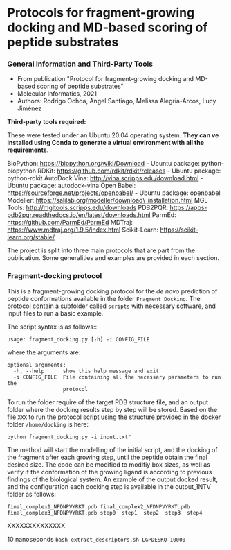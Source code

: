 # Protocols for fragment-growing docking and MD-based scoring of peptide substrates

### General Information and Third-Party Tools

- From publication "Protocol for fragment-growing docking and MD-based scoring of peptide substrates"
- Molecular Informatics, 2021
- Authors: Rodrigo Ochoa, Angel Santiago, Melissa Alegría-Arcos, Lucy Jiménez

**Third-party tools required:**

These were tested under an Ubuntu 20.04 operating system. **They can ve installed using Conda to generate a virtual environment with all the requirements.**

BioPython: https://biopython.org/wiki/Download - Ubuntu package: python-biopython
RDKit: https://github.com/rdkit/rdkit/releases - Ubuntu package: python-rdkit
AutoDock Vina: http://vina.scripps.edu/download.html - Ubuntu package: autodock-vina
Open Babel: https://sourceforge.net/projects/openbabel/ - Ubuntu package: openbabel
Modeller: https://salilab.org/modeller/download\_installation.html
MGL Tools: http://mgltools.scripps.edu/downloads
PDB2PQR: https://apbs-pdb2pqr.readthedocs.io/en/latest/downloads.html
ParmEd: https://github.com/ParmEd/ParmEd
MDTraj: https://www.mdtraj.org/1.9.5/index.html
Scikit-Learn: https://scikit-learn.org/stable/

The project is split into three main protocols that are part from the publication. Some generalities and examples are provided in each section.

### Fragment-docking protocol

This is a fragment-growing docking protocol for the *de novo* prediction of peptide conformations available in the folder `Fragment_Docking`. The protocol contain a subfolder called `scripts` with necessary software, and input files to run a basic example.

The script syntax is as follows::

`usage: fragment_docking.py [-h] -i CONFIG_FILE`

where the arguments are:

```
optional arguments:
  -h, --help      show this help message and exit
  -i CONFIG_FILE  File containing all the necessary parameters to run the
                  protocol

 ```
To run the folder require of the target PDB structure file, and an output folder where the docking results step by step will be stored. Based on the file `XXX` to run the protocol script using the structure provided in the docker folder `/home/docking` is here:

`
python fragment_docking.py -i input.txt"
`

The method will start the modelling of the initial script, and the docking of the fragment after each growing step, until the peptide obtain the final desired size. The code can be modified to modifiy box sizes, as well as verify if the conformation of the growing ligand is according to previous findings of the biological system. An example of the output docked result, and the configuration each docking step is available in the output\_1NTV folder as follows:

`final_complex1_NFDNPVYRKT.pdb final_complex2_NFDNPVYRKT.pdb final_complex3_NFDNPVYRKT.pdb step0  step1  step2	step3  step4`


XXXXXXXXXXXXXX

10 nanoseconds
`bash extract_descriptors.sh LGPDESKQ 10000`
